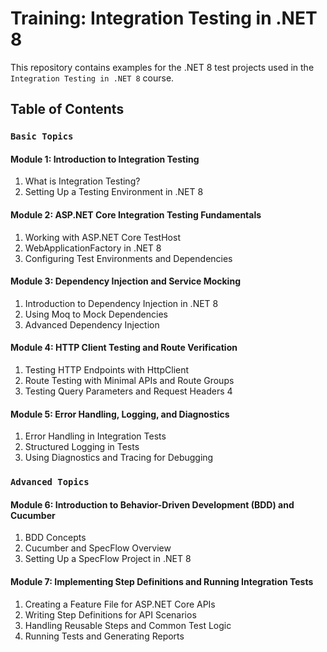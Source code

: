 # Training: Integration Testing in .NET 8

This repository contains examples for the .NET 8 test projects used in the `Integration Testing in .NET 8` course.

## Table of Contents

### `Basic Topics`

#### Module 1: Introduction to Integration Testing

1. What is Integration Testing?
2. Setting Up a Testing Environment in .NET 8

#### Module 2: ASP.NET Core Integration Testing Fundamentals

1. Working with ASP.NET Core TestHost
2. WebApplicationFactory in .NET 8
3. Configuring Test Environments and Dependencies

#### Module 3: Dependency Injection and Service Mocking

1. Introduction to Dependency Injection in .NET 8
2. Using Moq to Mock Dependencies
3. Advanced Dependency Injection

#### Module 4: HTTP Client Testing and Route Verification

1. Testing HTTP Endpoints with HttpClient
2. Route Testing with Minimal APIs and Route Groups
3. Testing Query Parameters and Request Headers 4

#### Module 5: Error Handling, Logging, and Diagnostics

1. Error Handling in Integration Tests
2. Structured Logging in Tests
3. Using Diagnostics and Tracing for Debugging

### `Advanced Topics`

#### Module 6: Introduction to Behavior-Driven Development (BDD) and Cucumber

1. BDD Concepts
2. Cucumber and SpecFlow Overview
3. Setting Up a SpecFlow Project in .NET 8

#### Module 7: Implementing Step Definitions and Running Integration Tests

1. Creating a Feature File for ASP.NET Core APIs
2. Writing Step Definitions for API Scenarios
3. Handling Reusable Steps and Common Test Logic
4. Running Tests and Generating Reports
